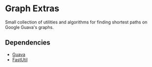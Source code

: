 # Graph Extras

Small collection of utilities and algorithms for finding shortest paths on Google Guava's graphs.

## Dependencies

-   [Guava](https://github.com/google/guava)
-   [FastUtil](https://github.com/vigna/fastutil)
